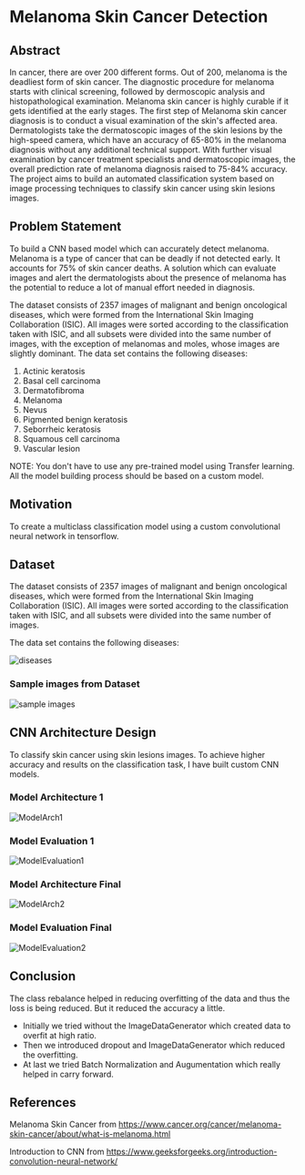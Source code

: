 # Melanoma Skin Cancer Detection

## Abstract
In cancer, there are over 200 different forms. Out of 200, melanoma is the deadliest form of skin cancer. The diagnostic procedure for melanoma starts with clinical screening, followed by dermoscopic analysis and histopathological examination. Melanoma skin cancer is highly curable if it gets identified at the early stages. The first step of Melanoma skin cancer diagnosis is to conduct a visual examination of the skin's affected area. Dermatologists take the dermatoscopic images of the skin lesions by the high-speed camera, which have an accuracy of 65-80% in the melanoma diagnosis without any additional technical support. With further visual examination by cancer treatment specialists and dermatoscopic images, the overall prediction rate of melanoma diagnosis raised to 75-84% accuracy. The project aims to build an automated classification system based on image processing techniques to classify skin cancer using skin lesions images.

## Problem Statement
To build a CNN based model which can accurately detect melanoma. Melanoma is a type of cancer that can be deadly if not detected early. It accounts for 75% of skin cancer deaths. A solution which can evaluate images and alert the dermatologists about the presence of melanoma has the potential to reduce a lot of manual effort needed in diagnosis.

The dataset consists of 2357 images of malignant and benign oncological diseases, which were formed from the International Skin Imaging Collaboration (ISIC). All images were sorted according to the classification taken with ISIC, and all subsets were divided into the same number of images, with the exception of melanomas and moles, whose images are slightly dominant.
The data set contains the following diseases:

1. Actinic keratosis
2. Basal cell carcinoma
3. Dermatofibroma
4. Melanoma
5. Nevus
6. Pigmented benign keratosis
7. Seborrheic keratosis
8. Squamous cell carcinoma
9. Vascular lesion
 

NOTE: You don't have to use any pre-trained model using Transfer learning. All the model building process should be based on a custom model.


## Motivation
To create a multiclass classification model using a custom convolutional neural network in tensorflow.

## Dataset
The dataset consists of 2357 images of malignant and benign oncological diseases, which were formed from the International Skin Imaging Collaboration (ISIC). 
All images were sorted according to the classification taken with ISIC, and all subsets were divided into the same number of images.

The data set contains the following diseases:

![diseases](https://github.com/prixroxx/Melanoma-Detection-CNN/blob/main/Melanoma_ReadMe_Resources/Diseases.png)

### Sample images from Dataset

![sample images](https://github.com/prixroxx/Melanoma-Detection-CNN/blob/main/Melanoma_ReadMe_Resources/Sample_Images_Used.png)

## CNN Architecture Design
To classify skin cancer using skin lesions images. To achieve higher accuracy and results on the classification task, I have built custom CNN models.


### Model Architecture 1
![ModelArch1](https://github.com/prixroxx/Melanoma-Detection-CNN/blob/main/Melanoma_ReadMe_Resources/ModelArchitecture1.png)

### Model Evaluation 1
![ModelEvaluation1](https://github.com/prixroxx/Melanoma-Detection-CNN/blob/main/Melanoma_ReadMe_Resources/AccuracyVsLoss_2.png)

### Model Architecture Final
![ModelArch2](https://github.com/prixroxx/Melanoma-Detection-CNN/blob/main/Melanoma_ReadMe_Resources/ModelArchitecture2.png)

### Model Evaluation Final
![ModelEvaluation2](https://github.com/prixroxx/Melanoma-Detection-CNN/blob/main/Melanoma_ReadMe_Resources/AccuracyVsLoss_2.png)

## Conclusion
The class rebalance helped in reducing overfitting of the data and thus the loss is being reduced. But it reduced the accuracy a little.

- Initially we tried without the ImageDataGenerator which created data to overfit at high ratio.
- Then we introduced dropout and ImageDataGenerator which reduced the overfitting.
- At last we tried Batch Normalization and Augumentation which really helped in carry forward.

## References
Melanoma Skin Cancer from https://www.cancer.org/cancer/melanoma-skin-cancer/about/what-is-melanoma.html

Introduction to CNN from https://www.geeksforgeeks.org/introduction-convolution-neural-network/

